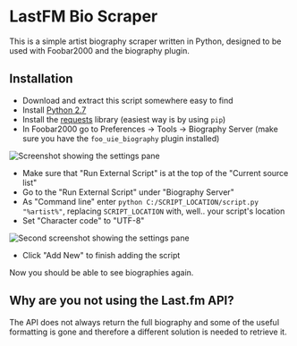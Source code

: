 LastFM Bio Scraper
==================
This is a simple artist biography scraper written in Python, designed to be used with Foobar2000 and the biography plugin.

Installation
------------
* Download and extract this script somewhere easy to find
* Install [Python 2.7](https://www.python.org/download/releases/2.7/)
* Install the [requests](http://docs.python-requests.org/en/latest/) library (easiest way is by using `pip`)
* In Foobar2000 go to Preferences -> Tools -> Biography Server (make sure you have the `foo_uie_biography` plugin installed)

![Screenshot showing the settings pane](http://i.imgur.com/SCCYexn.png)
* Make sure that "Run External Script" is at the top of the "Current source list"
* Go to the "Run External Script" under "Biography Server"
* As "Command line" enter `python C:/SCRIPT_LOCATION/script.py "%artist%"`, replacing `SCRIPT_LOCATION` with, well.. your script's location
* Set "Character code" to "UTF-8"

![Second screenshot showing the settings pane](http://i.imgur.com/iajXFT8.png)
* Click "Add New" to finish adding the script 

Now you should be able to see biographies again.

Why are you not using the Last.fm API?
--------------------------------------
The API does not always return the full biography and some of the useful 
formatting is gone and therefore a different solution is needed to retrieve it.

